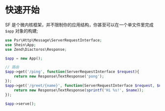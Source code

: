 
# 快速开始

SF 是个微内核框架，并不限制你的应用结构，你甚至可以在一个单文件里完成 `$app` 对象的构建;

```php
use Psr\Http\Message\ServerRequestInterface;
use Shein\App;
use Zend\Diactoros\Response;

$app = new App();

// 路由
$app->get('/ping', function(ServerRequestInterface $request){
    return new Response\TextResponse('pong');
});
$app->get('/greet/{name}', function(ServerRequestInterface $request, $name){
    return new Response\TextResponse(sprintf('Hi %s!', $name));
});

$app->serve();
```
